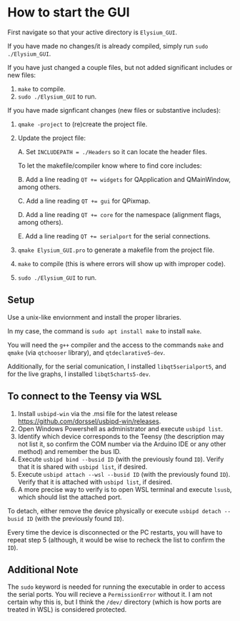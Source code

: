 # How to start the GUI

First navigate so that your active directory is `Elysium_GUI`.

If you have made no changes/it is already compiled, simply run `sudo ./Elysium_GUI`.

If you have just changed a couple files, but not added significant includes or new files:
1. `make` to compile.
2. `sudo ./Elysium_GUI` to run.


If you have made signficant changes (new files or substantive includes):
1. `qmake -project` to (re)create the project file.
2. Update the project file:

    A. Set `INCLUDEPATH = ./Headers` so it can locate the header files.

    To let the makefile/compiler know where to find core includes:

    B. Add a line reading `QT += widgets` for QApplication and QMainWindow, among others.

    C. Add a line reading `QT += gui` for QPixmap.

    D. Add a line reading `QT += core` for the namespace (alignment flags, among others).

    E. Add a line reading `QT += serialport` for the serial connections.

    [comment]: # (Update Here if new lines become necessary)

3. `qmake Elysium_GUI.pro` to generate a makefile from the project file.
4. `make` to compile (this is where errors will show up with improper code).
5. `sudo ./Elysium_GUI` to run.

## Setup
Use a unix-like enviornment and install the proper libraries.

In my case, the command is `sudo apt install make` to install `make`.

You will need the `g++` compiler and the access to the commands `make` and `qmake` (via `qtchooser` library), and `qtdeclarative5-dev`.

Additionally, for the serial comunication, I installed `libqt5serialport5`, and for the live graphs, I installed `libqt5charts5-dev`.

## To connect to the Teensy via WSL
1. Install `usbipd-win` via the .msi file for the latest release https://github.com/dorssel/usbipd-win/releases.
2. Open Windows Powershell as administrator and execute `usbipd list`.
3. Identify which device corresponds to the Teensy (the description may not list it, so confirm the COM number via the Arduino IDE or any other method) and remember the bus ID.
4. Execute `usbipd bind --busid ID` (with the previously found `ID`). Verify that it is shared with `usbipd list`, if desired.
5. Execute `usbipd attach --wsl --busid ID` (with the previously found `ID`). Verify that it is attached with `usbipd list`, if desired.
6. A more precise way to verify is to open WSL terminal and execute `lsusb`, which should list the attached port.

To detach, either remove the device physically or execute `usbipd detach --busid ID` (with the previously found `ID`).

Every time the device is disconnected or the PC restarts, you will have to repeat step 5 (although, it would be wise to recheck the list to confirm the `ID`).

## Additional Note
The `sudo` keyword is needed for running the executable in order to access the serial ports. You will recieve a `PermissionError` without it. I am not certain why this is, but I think the `/dev/` directory (which is how ports are treated in WSL) is considered protected.
